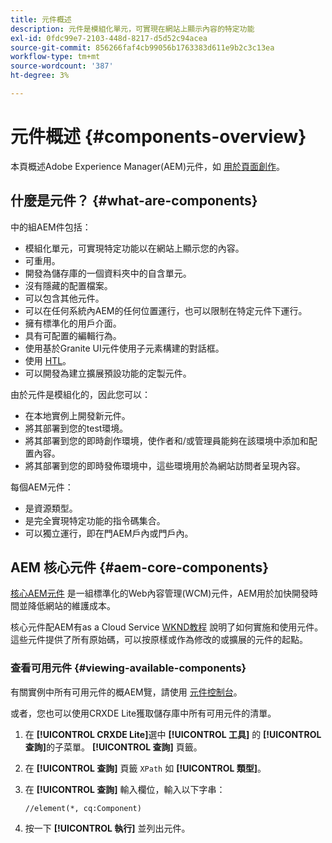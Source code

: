```yaml
---
title: 元件概述
description: 元件是模組化單元，可實現在網站上顯示內容的特定功能
exl-id: 0fdc99e7-2103-448d-8217-d5d52c94acea
source-git-commit: 856266faf4cb99056b1763383d611e9b2c3c13ea
workflow-type: tm+mt
source-wordcount: '387'
ht-degree: 3%

---
```


# 元件概述 {#components-overview}

本頁概述Adobe Experience Manager(AEM)元件，如 [用於頁面創作](/help/sites-cloud/authoring/fundamentals/components.md)。

## 什麼是元件？ {#what-are-components}

中的組AEM件包括：

* 模組化單元，可實現特定功能以在網站上顯示您的內容。
* 可重用。
* 開發為儲存庫的一個資料夾中的自含單元。
* 沒有隱藏的配置檔案。
* 可以包含其他元件。
* 可以在任何系統內AEM的任何位置運行，也可以限制在特定元件下運行。
* 擁有標準化的用戶介面。
* 具有可配置的編輯行為。
* 使用基於Granite UI元件使用子元素構建的對話框。
* 使用 [HTL](https://experienceleague.adobe.com/docs/experience-manager-htl/using/overview.html?lang=zh-Hant)。
* 可以開發為建立擴展預設功能的定製元件。

由於元件是模組化的，因此您可以：

* 在本地實例上開發新元件。
* 將其部署到您的test環境。
* 將其部署到您的即時創作環境，使作者和/或管理員能夠在該環境中添加和配置內容。
* 將其部署到您的即時發佈環境中，這些環境用於為網站訪問者呈現內容。

每個AEM元件：

* 是資源類型。
* 是完全實現特定功能的指令碼集合。
* 可以獨立運行，即在門AEM戶內或門戶內。

## AEM 核心元件 {#aem-core-components}

[核心AEM元件](https://experienceleague.adobe.com/docs/experience-manager-core-components/using/introduction.html?lang=zh-Hant) 是一組標準化的Web內容管理(WCM)元件，AEM用於加快開發時間並降低網站的維護成本。

核心元件配AEM有as a Cloud Service [WKND教程](/help/implementing/developing/introduction/develop-wknd-tutorial.md) 說明了如何實施和使用元件。 這些元件提供了所有原始碼，可以按原樣或作為修改的或擴展的元件的起點。

### 查看可用元件 {#viewing-available-components}

有關實例中所有可用元件的概AEM覽，請使用 [元件控制台](/help/sites-cloud/authoring/features/components-console.md)。

或者，您也可以使用CRXDE Lite獲取儲存庫中所有可用元件的清單。

1. 在 **[!UICONTROL CRXDE Lite]**&#x200B;選中 **[!UICONTROL 工具]** 的 **[!UICONTROL 查詢]**&#x200B;的子菜單。 **[!UICONTROL 查詢]** 頁籤。

1. 在 **[!UICONTROL 查詢]** 頁籤 `XPath` 如 **[!UICONTROL 類型]**。

1. 在 **[!UICONTROL 查詢]** 輸入欄位，輸入以下字串：

   `//element(*, cq:Component)`

1. 按一下 **[!UICONTROL 執行]** 並列出元件。
